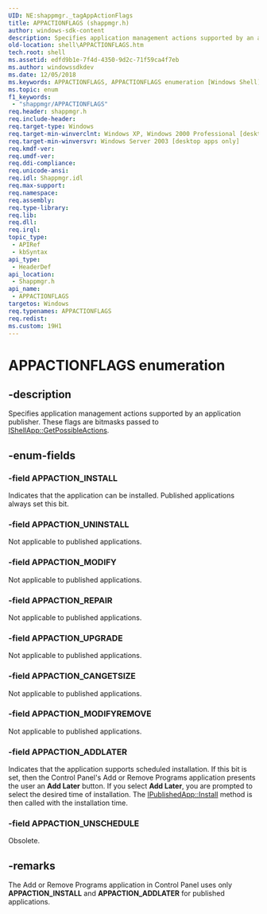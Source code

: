 ```yaml
---
UID: NE:shappmgr._tagAppActionFlags
title: APPACTIONFLAGS (shappmgr.h)
author: windows-sdk-content
description: Specifies application management actions supported by an application publisher. These flags are bitmasks passed to IShellApp::GetPossibleActions.
old-location: shell\APPACTIONFLAGS.htm
tech.root: shell
ms.assetid: edfd9b1e-7f4d-4350-9d2c-71f59ca4f7eb
ms.author: windowssdkdev
ms.date: 12/05/2018
ms.keywords: APPACTIONFLAGS, APPACTIONFLAGS enumeration [Windows Shell], APPACTION_ADDLATER, APPACTION_CANGETSIZE, APPACTION_INSTALL, APPACTION_MODIFY, APPACTION_MODIFYREMOVE, APPACTION_REPAIR, APPACTION_UNINSTALL, APPACTION_UNSCHEDULE, APPACTION_UPGRADE, inet_APPACTIONFLAGS, shappmgr/APPACTIONFLAGS, shappmgr/APPACTION_ADDLATER, shappmgr/APPACTION_CANGETSIZE, shappmgr/APPACTION_INSTALL, shappmgr/APPACTION_MODIFY, shappmgr/APPACTION_MODIFYREMOVE, shappmgr/APPACTION_REPAIR, shappmgr/APPACTION_UNINSTALL, shappmgr/APPACTION_UNSCHEDULE, shappmgr/APPACTION_UPGRADE, shell.APPACTIONFLAGS
ms.topic: enum
f1_keywords: 
 - "shappmgr/APPACTIONFLAGS"
req.header: shappmgr.h
req.include-header: 
req.target-type: Windows
req.target-min-winverclnt: Windows XP, Windows 2000 Professional [desktop apps only]
req.target-min-winversvr: Windows Server 2003 [desktop apps only]
req.kmdf-ver: 
req.umdf-ver: 
req.ddi-compliance: 
req.unicode-ansi: 
req.idl: Shappmgr.idl
req.max-support: 
req.namespace: 
req.assembly: 
req.type-library: 
req.lib: 
req.dll: 
req.irql: 
topic_type:
 - APIRef
 - kbSyntax
api_type:
 - HeaderDef
api_location:
 - Shappmgr.h
api_name:
 - APPACTIONFLAGS
targetos: Windows
req.typenames: APPACTIONFLAGS
req.redist: 
ms.custom: 19H1
---
```


# APPACTIONFLAGS enumeration


## -description


Specifies application management actions supported by an application publisher. These flags are bitmasks passed to <a href="https://docs.microsoft.com/windows/desktop/api/shappmgr/nf-shappmgr-ishellapp-getpossibleactions">IShellApp::GetPossibleActions</a>.


## -enum-fields




### -field APPACTION_INSTALL

Indicates that the application can be installed. Published applications always set this bit.


### -field APPACTION_UNINSTALL

Not applicable to published applications.


### -field APPACTION_MODIFY

Not applicable to published applications.


### -field APPACTION_REPAIR

Not applicable to published applications.


### -field APPACTION_UPGRADE

Not applicable to published applications.


### -field APPACTION_CANGETSIZE

Not applicable to published applications.


### -field APPACTION_MODIFYREMOVE

Not applicable to published applications.


### -field APPACTION_ADDLATER

Indicates that the application supports scheduled installation.  If this bit is set, then the Control Panel's Add or Remove Programs application presents the user an <b>Add Later</b> button. If you select <b>Add Later</b>, you are prompted to select the desired time of installation. The <a href="https://docs.microsoft.com/windows/desktop/api/shappmgr/nf-shappmgr-ipublishedapp-install">IPublishedApp::Install</a> method is then called with the installation time.


### -field APPACTION_UNSCHEDULE

Obsolete.


## -remarks



The Add or Remove Programs application in Control Panel uses only <b><b>APPACTION_INSTALL</b></b> and <b><b>APPACTION_ADDLATER</b></b> for published applications.



